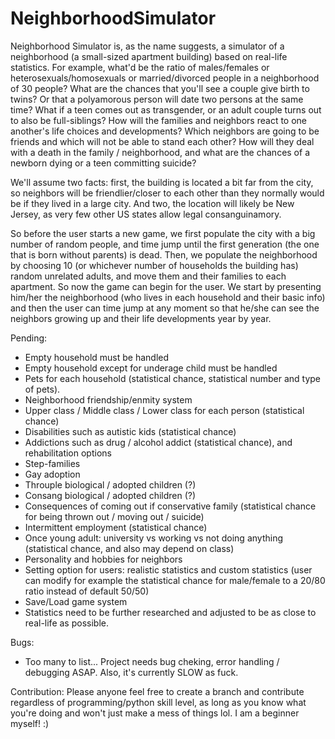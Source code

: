 # NeighborhoodSimulator

Neighborhood Simulator is, as the name suggests, a simulator of a neighborhood (a small-sized apartment building) based on real-life statistics. For example, what'd be the ratio of males/females or heterosexuals/homosexuals or married/divorced people in a neighborhood of 30 people? What are the chances that you'll see a couple give birth to twins? Or that a polyamorous person will date two persons at the same time? What if a teen comes out as transgender, or an adult couple turns out to also be full-siblings? How will the families and neighbors react to one another's life choices and developments? Which neighbors are going to be friends and which will not be able to stand each other? How will they deal with a death in the family / neighborhood, and what are the chances of a newborn dying or a teen committing suicide?

We'll assume two facts: first, the building is located a bit far from the city, so neighbors will be friendlier/closer to each other than they normally would be if they lived in a large city. And two, the location will likely be New Jersey, as very few other US states allow legal consanguinamory.

So before the user starts a new game, we first populate the city with a big number of random people, and time jump until the first generation (the one that is born without parents) is dead.
Then, we populate the neighborhood by choosing 10 (or whichever number of households the building has) random unrelated adults, and move them and their families to each apartment.
So now the game can begin for the user. We start by presenting him/her the neighborhood (who lives in each household and their basic info) and then the user can time jump at any moment so that he/she can see the neighbors growing up and their life developments year by year.

Pending:
* Empty household must be handled
* Empty household except for underage child must be handled
* Pets for each household (statistical chance, statistical number and type of pets).
* Neighborhood friendship/enmity system
* Upper class / Middle class / Lower class for each person (statistical chance)
* Disabilities such as autistic kids (statistical chance)
* Addictions such as drug / alcohol addict (statistical chance), and rehabilitation options
* Step-families
* Gay adoption
* Throuple biological / adopted children (?)
* Consang biological / adopted children (?)
* Consequences of coming out if conservative family (statistical chance for being thrown out / moving out / suicide)
* Intermittent employment (statistical chance)
* Once young adult: university vs working vs not doing anything (statistical chance, and also may depend on class)
* Personality and hobbies for neighbors
* Setting option for users: realistic statistics and custom statistics (user can modify for example the statistical chance for male/female to a 20/80 ratio instead of default 50/50)
* Save/Load game system
* Statistics need to be further researched and adjusted to be as close to real-life as possible.

Bugs:
* Too many to list... Project needs bug cheking, error handling / debugging ASAP. Also, it's currently SLOW as fuck.

Contribution:
Please anyone feel free to create a branch and contribute regardless of programming/python skill level, as long as you know what you're doing and won't just make a mess of things lol. I am a beginner myself! :)
